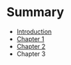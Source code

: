 # Summary

* [Introduction](README.md)
* [Chapter 1](chapter_1.md)
* [Chapter 2](chapter_2.md)
* Chapter 3

